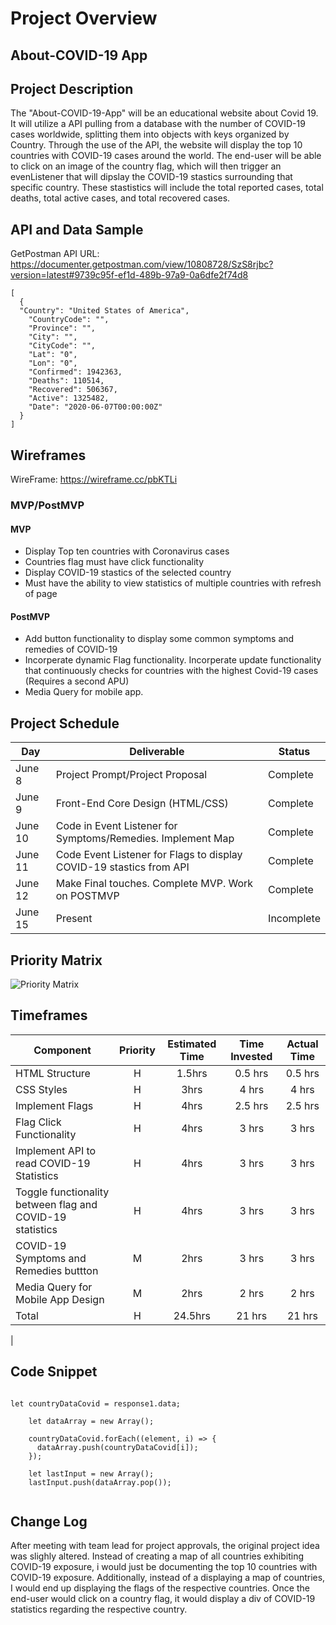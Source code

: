 # Project Overview

## About-COVID-19 App

## Project Description

The "About-COVID-19-App" will be an educational website about Covid 19. It will utilize a API pulling from a database with the number of COVID-19 cases worldwide, splitting them into objects with keys organized by Country. Through the use of the API, the website will display the top 10 countries with COVID-19 cases around the world. The end-user will be able to click on an image of the country flag, which will then trigger an evenListener that will dipslay the COVID-19 stastics surrounding that specific country. These stastistics  will include the total reported cases, total deaths, total active cases, and total recovered cases.

## API and Data Sample

GetPostman API URL: https://documenter.getpostman.com/view/10808728/SzS8rjbc?version=latest#9739c95f-ef1d-489b-97a9-0a6dfe2f74d8

```
[
  {
  "Country": "United States of America",
    "CountryCode": "",
    "Province": "",
    "City": "",
    "CityCode": "",
    "Lat": "0",
    "Lon": "0",
    "Confirmed": 1942363,
    "Deaths": 110514,
    "Recovered": 506367,
    "Active": 1325482,
    "Date": "2020-06-07T00:00:00Z"
  }
]

```

## Wireframes
WireFrame: https://wireframe.cc/pbKTLi

### MVP/PostMVP

#### MVP 

- Display Top ten countries with Coronavirus cases
- Countries flag must have click functionality
- Display COVID-19 stastics of the selected country
- Must have the ability to view statistics of multiple countries with refresh of page

#### PostMVP 

-  Add button functionality to display some common symptoms and remedies of COVID-19
- Incorperate dynamic Flag functionality. Incorperate update functionality that continuously checks for countries with the highest Covid-19 cases (Requires a second APU)
- Media Query for mobile app.

## Project Schedule

|  Day | Deliverable | Status
|---|---| ---|
|June 8| Project Prompt/Project Proposal | Complete
|June 9| Front-End Core Design (HTML/CSS) | Complete
|June 10| Code in Event Listener for Symptoms/Remedies. Implement Map| Complete
|June 11| Code Event Listener for Flags to display COVID-19 stastics from API| Complete
|June 12| Make Final touches. Complete MVP. Work on POSTMVP | Complete
|June 15| Present | Incomplete

## Priority Matrix
![Priority Matrix](https://git.generalassemb.ly/zkhan14/About-Covid19-App/blob/master/Priority%20matrix.jpg)

## Timeframes

| Component | Priority | Estimated Time | Time Invested | Actual Time |
| --- | :---: |  :---: | :---: | :---: |
| HTML Structure | H | 1.5hrs| 0.5 hrs  | 0.5 hrs |
| CSS Styles| H | 3hrs| 4 hrs | 4 hrs  |
| Implement Flags | H | 4hrs| 2.5 hrs | 2.5 hrs|
| Flag Click Functionality| H | 4hrs| 3 hrs | 3 hrs|
| Implement API to read COVID-19 Statistics| H | 4hrs| 3 hrs| 3 hrs |
| Toggle functionality between flag and COVID-19 statistics | H | 4hrs | 3 hrs | 3 hrs|
| COVID-19 Symptoms and Remedies buttton | M | 2hrs | 3 hrs | 3 hrs|
| Media Query for Mobile App Design | M | 2hrs | 2 hrs| 2 hrs|
| Total | H | 24.5hrs| 21 hrs | 21 hrs |
|

## Code Snippet
```

let countryDataCovid = response1.data;

    let dataArray = new Array();

    countryDataCovid.forEach((element, i) => {
      dataArray.push(countryDataCovid[i]);
    });

    let lastInput = new Array();
    lastInput.push(dataArray.pop());  
    
 ```


## Change Log

After meeting with team lead for project approvals, the original project idea was slighly altered. Instead of creating a map of all countries exhibiting COVID-19 exposure, i would just be documenting the top 10 countries  with COVID-19 exposure. Additionally, instead of a displaying a map of countries, I would end up displaying the flags of the respective countries. Once the end-user would click on a country flag, it would display a div of COVID-19  statistics regarding the respective country.
